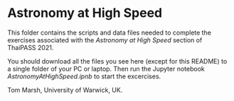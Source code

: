 # Astronomy at High Speed

This folder contains the scripts and data files needed to complete the
exercises associated with the *Astronomy at High Speed* section of
ThaiPASS 2021.

You should download all the files you see here (except for this README)
to a single folder of your PC or laptop. Then run the Jupyter notebook
*AstronomyAtHighSpeed.ipnb* to start the excercises.

Tom Marsh, University of Warwick, UK.